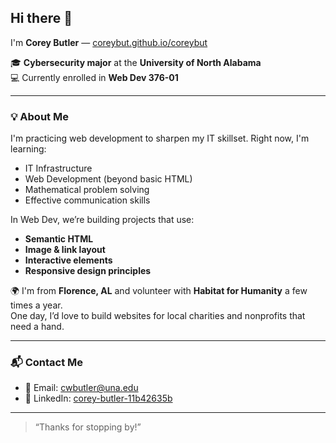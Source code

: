 ## Hi there 👋  
I'm **Corey Butler** — [coreybut.github.io/coreybut](https://coreybut.github.io/coreybut)  

🎓 **Cybersecurity major** at the **University of North Alabama**  
💻 Currently enrolled in **Web Dev 376-01**

---

### 💡 About Me

I'm practicing web development to sharpen my IT skillset. Right now, I'm learning:

- IT Infrastructure  
- Web Development (beyond basic HTML)  
- Mathematical problem solving  
- Effective communication skills  

In Web Dev, we’re building projects that use:
- **Semantic HTML**
- **Image & link layout**
- **Interactive elements**
- **Responsive design principles**

🌍 I'm from **Florence, AL** and volunteer with **Habitat for Humanity** a few times a year.  
One day, I’d love to build websites for local charities and nonprofits that need a hand.

---

### 📬 Contact Me

- 📧 Email: [cwbutler@una.edu](mailto:cwbutler@una.edu)  
- 🔗 LinkedIn: [corey-butler-11b42635b](https://www.linkedin.com/in/corey-butler-11b42635b/)

---

> “Thanks for stopping by!”
